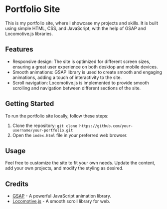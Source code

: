 # Portfolio Site

This is my portfolio site, where I showcase my projects and skills. It is built using simple HTML, CSS, and JavaScript, with the help of GSAP and Locomotive.js libraries.

## Features

- Responsive design: The site is optimized for different screen sizes, ensuring a great user experience on both desktop and mobile devices.
- Smooth animations: GSAP library is used to create smooth and engaging animations, adding a touch of interactivity to the site.
- Scroll navigation: Locomotive.js is implemented to provide smooth scrolling and navigation between different sections of the site.

## Getting Started

To run the portfolio site locally, follow these steps:

1. Clone the repository: `git clone https://github.com/your-username/your-portfolio.git`
2. Open the `index.html` file in your preferred web browser.

## Usage

Feel free to customize the site to fit your own needs. Update the content, add your own projects, and modify the styling as desired.

## Credits

- [GSAP](https://greensock.com/gsap/) - A powerful JavaScript animation library.
- [Locomotive.js](https://locomotivemtl.github.io/locomotive-scroll/) - A smooth scroll library for web.


